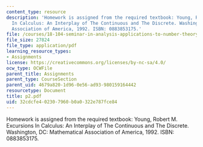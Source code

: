 ```yaml
---
content_type: resource
description: 'Homework is assigned from the required textbook: Young, Robert M. Excursions
  In Calculus: An Interplay of The Continuous and The Discrete. Washington, DC: Mathematical
  Association of America, 1992. ISBN: 0883853175.'
file: /courses/18-104-seminar-in-analysis-applications-to-number-theory-fall-2006/32cdcfe402307960b0a0322e787fce84_p2.pdf
file_size: 27824
file_type: application/pdf
learning_resource_types:
- Assignments
license: https://creativecommons.org/licenses/by-nc-sa/4.0/
ocw_type: OCWFile
parent_title: Assignments
parent_type: CourseSection
parent_uid: 4679a820-1d96-0e56-ad93-980159164442
resourcetype: Document
title: p2.pdf
uid: 32cdcfe4-0230-7960-b0a0-322e787fce84
---
```

Homework is assigned from the required textbook: Young, Robert M. Excursions In Calculus: An Interplay of The Continuous and The Discrete. Washington, DC: Mathematical Association of America, 1992. ISBN: 0883853175.